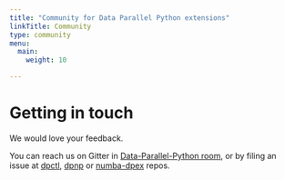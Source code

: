```yaml
---
title: "Community for Data Parallel Python extensions"
linkTitle: Community
type: community
menu:
  main:
    weight: 10

---
```


# Getting in touch

We would love your feedback.

You can reach us on Gitter in [Data-Parallel-Python room][gitter], or by filing
an issue at [dpctl][dpctl], [dpnp][dpnp] or [numba-dpex][numba-dpex] repos.

[gitter]: https://gitter.im/Data-Parallel-Python/community
[dpctl]: https://github.com/IntelPython/dpctl.git
[dpnp]: https://github.com/IntelPython/dpnp.git
[numba-dpex]: https://github.com/IntelPython/numba-dpex.git
